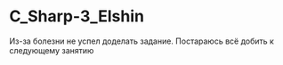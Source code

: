 # C_Sharp-3_Elshin

Из-за болезни не успел доделать задание. Постараюсь всё добить к следующему занятию
